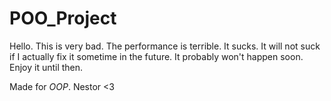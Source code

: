 # POO_Project

Hello. This is very bad. The performance is terrible. It sucks. It will not suck if I actually fix it sometime in the future. It probably won't happen soon. Enjoy it until then.

Made for *OOP*. Nestor <3
